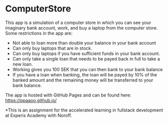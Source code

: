 # ComputerStore

This app is a simulation of a computer store in which you can see your imaginary bank account, work, and buy a laptop from the computer store.
Some restrictions in the app are:
- Not able to loan more than double your balance in your bank account
- Can only buy laptops that are in stock.
- Can only buy laptops if you have sufficient funds in your bank account.
- Can only take a single loan that needs to be payed back in full to take a new loan.
- Working gives you 100 SEK that you can then bank to your bank balance
- If you have a loan when banking, the loan will be payed by 10% of the banked amount and the remaining money will be transferred to your bank balance.

The app is hosted with GitHub Pages and can be found here: https://ppaaoo.github.io/






*This is an assignment for the accelerated learning in fullstack development at Experis Academy with Noroff.
